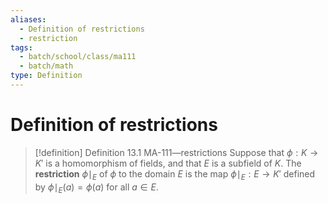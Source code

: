 ```yaml
---
aliases:
  - Definition of restrictions
  - restriction
tags:
  - batch/school/class/ma111
  - batch/math
type: Definition
---
```

# Definition of restrictions

> [!definition] Definition 13.1 MA-111—restrictions
> Suppose that $\phi: K \longrightarrow K'$ is a homomorphism of fields, and that $E$ is a subfield of $K$. The **restriction** $\phi \mid_{E}$ of $\phi$ to the domain $E$ is the map $\phi \mid_{E} : E \longrightarrow K'$ defined by $\phi \mid_{E}(a)=\phi(a)$ for all $a \in E$.

